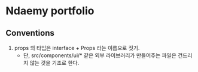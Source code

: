 # Ndaemy portfolio

## Conventions

1. props 의 타입은 interface + Props 라는 이름으로 짓기.
    - 단, src/components/ui/* 같은 외부 라이브러리가 만들어주는 파일은 건드리지 않는 것을 기조로 한다.
